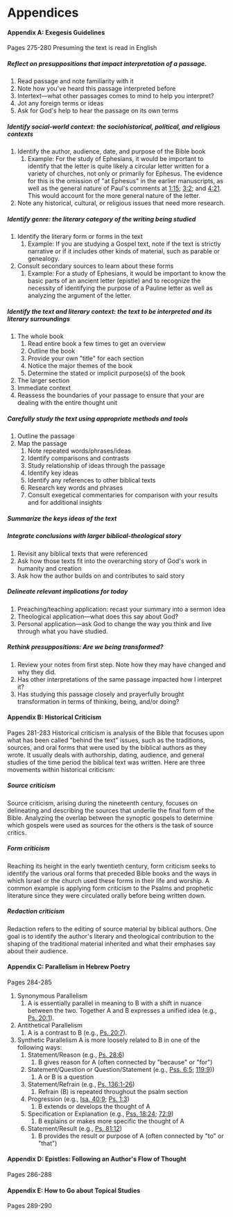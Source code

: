 # Appendices

#### Appendix A: Exegesis Guidelines
Pages 275-280
Presuming the text is read in English

##### Reflect on presuppositions that impact interpretation of a passage.
1. Read passage and note familiarity with it
2. Note how you've heard this passage interpreted before
3. Intertext—what other passages comes to mind to help you interpret?
4. Jot any foreign terms or ideas
5. Ask for God's help to hear the passage on its own terms

##### Identify social-world context: the sociohistorical, political, and religious contexts
1. Identify the author, audience, date, and purpose of the Bible book
	1. Example: For the study of Ephesians, it would be important to identify that the letter is quite likely a circular letter written for a variety of churches, not only or primarily for Ephesus. The evidence for this is the omission of "at Ephesus" in the earlier manuscripts, as well as the general nature of Paul's comments at [1:15](Ephesians1#v.15); [3:2](Ephesians3#v.2); and [4:21](Ephesians4#v.21). This would account for the more general nature of the letter.
2. Note any historical, cultural, or religious issues that need more research.

##### Identify genre: the literary category of the writing being studied
1. Identify the literary form or forms in the text
	1. Example: If you are studying a Gospel text, note if the text is strictly narrative or if it includes other kinds of material, such as parable or genealogy.
2. Consult secondary sources to learn about these forms
	1. Example: For a study of Ephesians, it would be important to know the basic parts of an ancient letter (epistle) and to recognize the necessity of identifying the purpose of a Pauline letter as well as analyzing the argument of the letter.

##### Identify the text and literary context: the text to be interpreted and its literary surroundings
1. The whole book
	1. Read entire book a few times to get an overview
	2. Outline the book
	3. Provide your own "title" for each section
	4. Notice the major themes of the book
	5. Determine the stated or implicit purpose(s) of the book
2. The larger section
3. Immediate context
4. Reassess the boundaries of your passage to ensure that your are dealing with the entire thought unit

##### Carefully study the text using appropriate methods and tools
1. Outline the passage
2. Map the passage
	1. Note repeated words/phrases/ideas
	2. Identify comparisons and contrasts
	3. Study relationship of ideas through the passage
	4. Identify key ideas
	5. Identify any references to other biblical texts
	6. Research key words and phrases
	7. Consult exegetical commentaries for comparison with your results and for additional insights

##### Summarize the keys ideas of the text

##### Integrate conclusions with larger biblical-theological story
1. Revisit any biblical texts that were referenced
2. Ask how those texts fit into the overarching story of God's work in humanity and creation
3. Ask how the author builds on and contributes to said story

##### Delineate relevant implications for today
1. Preaching/teaching application: recast your summary into a sermon idea
2. Theological application—what does this say about God?
3. Personal application—ask God to change the way you think and live through what you have studied.

##### Rethink presuppositions: Are we being transformed?
1. Review your notes from first step. Note how they may have changed and why they did.
2. Has other interpretations of the same passage impacted how I interpret it?
3. Has studying this passage closely and prayerfully brought transformation in terms of thinking, being, and/or doing?

#### Appendix B: Historical Criticism
Pages 281-283
Historical criticism is analysis of the Bible that focuses upon what has been called "behind the text" issues, such as the traditions, sources, and oral forms that were used by the biblical authors as they wrote. It usually deals with authorship, dating, audience, and general studies of the time period the biblical text was written. Here are three movements within historical criticism:

##### Source criticism
Source criticism, arising during the nineteenth century, focuses on delineating and describing the sources that underlie the final form of the Bible. Analyzing the overlap between the synoptic gospels to determine which gospels were used as sources for the others is the task of source critics.

##### Form criticism
Reaching its height in the early twentieth century, form criticism seeks to identify the various oral forms that preceded Bible books and the ways in which Israel or the church used these forms in their life and worship. A common example is applying form criticism to the Psalms and prophetic literature since they were circulated orally before being written down.

##### Redaction criticism
Redaction refers to the editing of source material by biblical authors. One goal is to identify the author's literary and theological contribution to the shaping of the traditional material inherited and what their emphases say about their audience. 

#### Appendix C: Parallelism in Hebrew Poetry
Pages 284-285
1. Synonymous Parallelism
	1. A is essentially parallel in meaning to B with a shift in nuance between the two. Together A and B expresses a unified idea (e.g., [Ps. 20:1](Psalm20#v.1)).
2. Antithetical Parallelism
	1. A is a contrast to B (e.g., [Ps. 20:7](Psalm20#v.7)).
3. Synthetic Parallelism
	A is more loosely related to B in one of the following ways:
	1. Statement/Reason (e.g., [Ps. 28:6](Psalm28#v.6))
		1. B gives reason for A (often connected by "because" or "for")
	2. Statement/Question or Question/Statement (e.g., [Pss. 6:5](Psalm6#v.5); [119:9](Psalm119#v.9-11)))
		1. A or B is a question
	3. Statement/Refrain (e.g., [Ps. 136:1-26](Psalm136))
		1. Refrain (B) is repeated throughout the psalm section
	4. Progression (e.g., [Isa. 40:9](Isaiah40#v.9); [Ps. 1:3](Psalm1#v.3))
		1. B extends or develops the thought of A
	5. Specification or Explanation (e.g., [Pss. 18:24](Psalm18#v.24); [72:9](Psalm72#v.9))
		1. B explains or makes more specific the thought of A
	6. Statement/Result (e.g., [Ps. 81:12](Psalm81#v.12))
		1. B provides the result or purpose of A (often connected by "to" or "that")



#### Appendix D: Epistles: Following an Author's Flow of Thought
Pages 286-288


#### Appendix E: How to Go about Topical Studies
Pages 289-290
